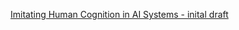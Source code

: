 [Imitating Human Cognition in AI Systems - inital draft](Imitating%20Human%20Cognition%20in%20AI%20Systems.pdf)
